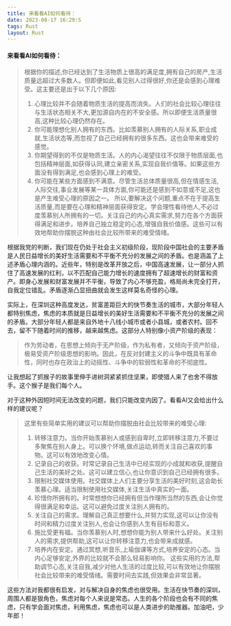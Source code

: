 ```yaml
---
title: 来看看AI如何看待：
date: 2023-08-17 16:29:S
tags: Rust
layout: Rust
---
```

#### 来看看AI如何看待：

>根据你的描述,你已经达到了生活物质上很高的满足度,拥有自己的房产,生活质量远超过大多数人。但即便如此,看见别人过得很好,你还是会感到心理难受。这主要还是出于以下几个原因:
>1. 心理比较并不会随着物质生活的提高而消失。人们的社会比较心理往往与生活状态相关不大,更加源自内在的不安全感。所以即便生活质量很高,这种比较心理仍然存在。
>2. 你可能理想化别人拥有的东西。比如羡慕别人拥有的人际关系,职业成就,生活状态等,而忽视了自己已经拥有的很多东西。这也会带来难受的感觉。
>3. 你期望得到的不仅是物质生活。人的内心渴望往往不仅限于物质层面,也包括精神层面,如获得认同,建立亲密关系,实现自我价值等。如果这些方面没有得到满足,也会感到心理上的难受。
>4. 你可能在某些方面感到不满意。尽管生活总体质量很高,但在情感生活,人际交往,事业发展等某一具体方面,你可能还是感到不如意或不足,这也是产生难受心理的原因之一。
>所以,要解决这个问题,重点不在于提高生活质量,而是要在心理和精神层面获得安定。学会理性看待他人,不必过度羡慕别人所拥有的一切。关注自己的内心真实需求,努力在各个方面获得满足和进步。培养自己独立稳定的心态,增强自我价值感。这些可以有效地帮助你摆脱这种由社会比较所带来的难受情绪。

根据我党的判断，我们现在仍处于社会主义初级阶段，现阶段中国社会的主要矛盾是人民日益增长的美好生活需要和不平衡不充分的发展之间的矛盾。也是涵盖了上述矛盾心理内涵的。近些年，特别是改革开放之后，中国高速发展，让一部分人抓住了高速发展的红利，以不匹配自己能力增长的速度拥有了超速增长的财富和资产。即身心发展和财富发展并不平衡，导致了内心不够充盈，格局尚未完全打开，自我定位错乱。矛盾逐渐凸显扭曲就会发生这样莫名奇怪的心理。

实际上，在深圳这种高度发达，贫富差距巨大的快节奏生活的城市，大部分年轻人都特别焦虑，焦虑的本质就是日益增长的美好生活需要和不平衡不充分的发展之间的矛盾。大部分年轻人都是来自外地十八线小城市或者小县城，或者农村。回不去，留不下随着时间的推移，越来越焦虑。这部分人特别像小资产阶级的表现：

> 作为劳动者，在思想上倾向于无产阶级，作为私有者，又倾向于资产阶级，极易受资产阶级思想的影响。因此，在反对封建主义的斗争中既具有革命性，同时也存在政治上的动摇性、斗争中的软弱性和革命的不彻底性。

让我想起了抓猴子的故事里伸手进树洞紧紧抓住坚果，即使猎人来了也舍不得放手。这个猴子是我们每个人。

对于这种外因短时间无法改变的问题，我们只能改变内因了。看看AI又会给出什么样的建议呢？

>这里有些简单实用的建议可以帮助你摆脱由社会比较带来的难受心理:
>1. 转移注意力。当你开始羡慕别人或感到自卑时,立即转移注意力,不要过多聚焦在别人身上。可以换个环境,做点运动,转而关注自己喜欢的事物。这可以有效地改变心情。
>2. 记录自己的收获。时常记录自己生活中已经实现的小成就和收获,提醒自己生活的美好之处。这可以建立信心,也让你意识到自己已经拥有很多。
>3. 限制社交媒体使用。社交媒体上人们主要分享生活的美好时刻,这会助长羡慕心理。适当限制使用社交媒体,关注生活中真实的一面。
>4. 珍惜你所拥有的。时常想想你已经拥有但当作理所当然的东西,会让你觉得很满足和幸运。这可以避免过度关注别人拥有的。
>5. 关注自己的需求。理解自己真正想要什么,并努力实现,这可以让你没有时间和精力过度关注别人,也会让你感到人生有目标和意义。
>6. 施比受更有福。当你羡慕别人时,想想你能为别人带来什么好处。关注别人的需求,提供帮助,这可以让你转移注意力,也会带来成就感。
>7. 培养内在安定。通过冥想,听音乐,上瑜伽课等方式,培养安定的心态。当内心足够安定,外界的比较就不会那么轻易影响你。
>这些实用的方法,帮助调节心态,关注自我,减少对他人生活的过度比较,可以有效地让你摆脱社会比较带来的难受情绪。需要时间去实践,但效果会非常显著。

这些方法对我都很有启发，对与解决自身的焦虑也很受用。生活在快节奏的深圳，周围人都是狠角色，焦虑对每个人来说是常态。人生的各个阶段也会有不同的焦虑，只有学会面对焦虑，利用焦虑，焦虑也可以是人类进步的助推器。加油吧，少年郎！

